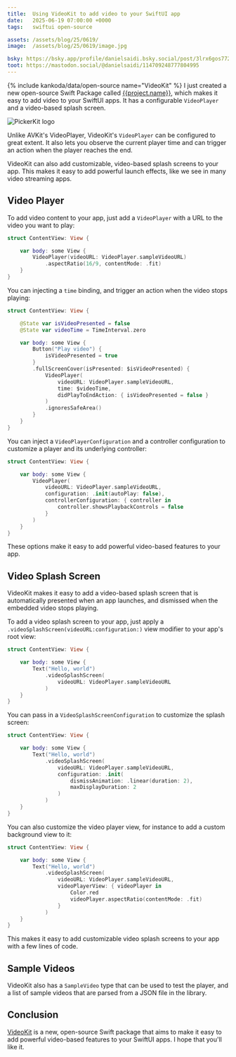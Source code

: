 ```yaml
---
title:  Using VideoKit to add video to your SwiftUI app
date:   2025-06-19 07:00:00 +0000
tags:   swiftui open-source

assets: /assets/blog/25/0619/
image:  /assets/blog/25/0619/image.jpg

bsky: https://bsky.app/profile/danielsaidi.bsky.social/post/3lrx6gos77227
toot: https://mastodon.social/@danielsaidi/114709248777804995
---
```


{% include kankoda/data/open-source name="VideoKit" %}
I just created a new open-source Swift Package called [{{project.name}}]({{project.url}}), which makes it easy to add video to your SwiftUI apps. It has a configurable `VideoPlayer` and a video-based splash screen.

![PickerKit logo]({{project.header}})

Unlike AVKit's VideoPlayer, VideoKit's ``VideoPlayer`` can be configured to great extent. It also lets you observe the current player time and can trigger an action when the player reaches the end.

VideoKit can also add customizable, video-based splash screens to your app. This makes it easy to add powerful launch effects, like we see in many video streaming apps.


## Video Player

To add video content to your app, just add a ``VideoPlayer`` with a URL to the video you want to play:

```swift
struct ContentView: View {

    var body: some View {
        VideoPlayer(videoURL: VideoPlayer.sampleVideoURL)
            .aspectRatio(16/9, contentMode: .fit)
    }
}
```

You can injecting a `time` binding, and trigger an action when the video stops playing:

```swift
struct ContentView: View {

    @State var isVideoPresented = false
    @State var videoTime = TimeInterval.zero

    var body: some View {
        Button("Play video") {
            isVideoPresented = true
        }
        .fullScreenCover(isPresented: $isVideoPresented) {
            VideoPlayer(
                videoURL: VideoPlayer.sampleVideoURL,
                time: $videoTime,
                didPlayToEndAction: { isVideoPresented = false }
            )
            .ignoresSafeArea()
        }
    }
}
```

You can inject a ``VideoPlayerConfiguration`` and a controller configuration to customize a player and its underlying controller:

```swift
struct ContentView: View {

    var body: some View {
        VideoPlayer(
            videoURL: VideoPlayer.sampleVideoURL,
            configuration: .init(autoPlay: false),
            controllerConfiguration: { controller in
                controller.showsPlaybackControls = false
            }
        )
    }
}
```

These options make it easy to add powerful video-based features to your app. 


## Video Splash Screen

VideoKit makes it easy to add a video-based splash screen that is automatically presented when an app launches, and dismissed when the embedded video stops playing.

To add a video splash screen to your app, just apply a ``.videoSplashScreen(videoURL:configuration:)`` view modifier to your app's root view:

```swift
struct ContentView: View {

    var body: some View {
        Text("Hello, world")
            .videoSplashScreen(
                videoURL: VideoPlayer.sampleVideoURL
            )
    }
}
```

You can pass in a ``VideoSplashScreenConfiguration`` to customize the splash screen:

```swift
struct ContentView: View {

    var body: some View {
        Text("Hello, world")
            .videoSplashScreen(
                videoURL: VideoPlayer.sampleVideoURL,
                configuration: .init(
                    dismissAnimation: .linear(duration: 2),
                    maxDisplayDuration: 2
                )
            )
    }
}
```

You can also customize the video player view, for instance to add a custom background view to it:


```swift
struct ContentView: View {

    var body: some View {
        Text("Hello, world")
            .videoSplashScreen(
                videoURL: VideoPlayer.sampleVideoURL,
                videoPlayerView: { videoPlayer in
                    Color.red
                    videoPlayer.aspectRatio(contentMode: .fit)
                }
            )
    }
}
```

This makes it easy to add customizable video splash screens to your app with a few lines of code.


## Sample Videos

VideoKit also has a ``SampleVideo`` type that can be used to test the player, and a list of sample videos that are parsed from a JSON file in the library.


## Conclusion

[VideoKit]({{project.url}}) is a new, open-source Swift package that aims to make it easy to add powerful video-based features to your SwiftUI apps. I hope that you'll like it.